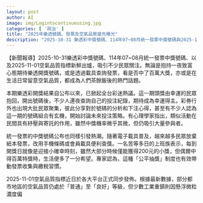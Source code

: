 ```yaml
---
layout: post
author: AI
image: img/Logintocontinueusing.jpg
categories: [ '政治' ]
title: "2025年樂透號碼、發票及空氣品質搶先曝光"
description: "2025-10-31 樂透彩中獎號碼、114年07~08月統一發票中獎號碼與2025-11-01最新空氣品質統計全台沸騰，掀起彩迷、發票控與環保族熱烈討論；市井小民一邊期待一夜致富，一邊關注生活環境變化與電子發票帶來的便利性。"
---
```

【新聞報導】2025-10-31樂透彩中獎號碼、114年07~08月統一發票中獎號碼、以及2025-11-01空氣品質指標新鮮出爐，吸引不少民眾關注。無論是抱持一夜致富心態期待樂透開獎號碼，或是透過載具查詢發票，看是否中了百萬大獎，亦或是在生活日常留意空氣品質，都成為人們茶餘飯後的熱門話題。

本期樂透彩開獎結果自公布以來，已掀起全台彩迷熱議。這一期頭獎由幸運的民眾抱回，開出號碼後，不少人連夜查詢自己的投注紀錄，期待成為幸運得主。彩券行外也出現大批民眾聚集，彼此分享對於號碼的分析和下注心得，甚至有不少人認為這一期的號碼組合有玄機，開始討論未來投注策略。有心理學家指出，類似活動在民間具有紓壓與寄託的作用，雖然中獎機率微乎其微，但仍吸引大量參與者。

統一發票的中獎號碼公布也同樣引發熱潮。隨著電子載具普及，越來越多民眾放棄紙本發票，改用手機條碼或會員載具便利查獎。一名苦等多日的上班族表示，每到開獎日就像是迎接小確幸時刻，雖然大部分時候僅能獲得200元的小獎，但偶爾中得百萬特獎時，生活便多了一分希望。專家認為，這種「公平抽獎」制度也有效帶動發票收集與繳稅習慣。

2025-11-01空氣品質指標近日於各大平台正式同步發佈。根據最新數據，部分都市地區的空氣品質仍處於「普通」至「良好」等級，但少數工業重鎮則因懸浮微粒濃度偏